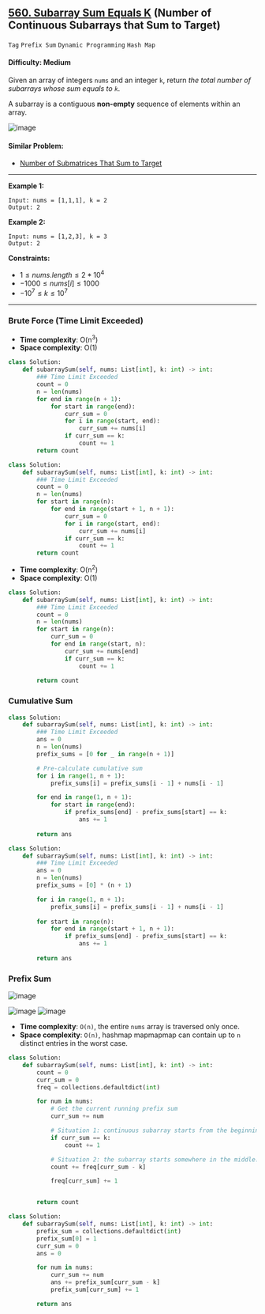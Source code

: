 ## [560. Subarray Sum Equals K](https://leetcode.com/problems/subarray-sum-equals-k/) (Number of Continuous Subarrays that Sum to Target)

```Tag``` ```Prefix Sum``` ```Dynamic Programming``` ```Hash Map```

#### Difficulty: Medium

Given an array of integers ```nums``` and an integer ```k```, return _the total number of subarrays whose sum equals to ```k```_.

A subarray is a contiguous __non-empty__ sequence of elements within an array.

![image](https://github.com/quananhle/Python/assets/35042430/7a7c64eb-5b2d-4274-a0e2-09e92761ff8a)

#### Similar Problem:

- [Number of Submatrices That Sum to Target](https://leetcode.com/problems/number-of-submatrices-that-sum-to-target)

---

__Example 1:__
```
Input: nums = [1,1,1], k = 2
Output: 2
```

__Example 2:__
```
Input: nums = [1,2,3], k = 3
Output: 2
```

__Constraints:__

- $1 \le nums.length \le 2 * 10^4$
- $-1000 \le nums[i] \le 1000$
- $-10^7 \le k \le 10^7$

---

### Brute Force (Time Limit Exceeded)

- __Time complexity__: O(n<sup>3</sup>)
- __Space complexity__: O(1)

```Python
class Solution:
    def subarraySum(self, nums: List[int], k: int) -> int:
        ### Time Limit Exceeded
        count = 0
        n = len(nums)
        for end in range(n + 1):
            for start in range(end):
                curr_sum = 0
                for i in range(start, end):
                    curr_sum += nums[i]
                if curr_sum == k:
                    count += 1
        return count
```

```Python
class Solution:
    def subarraySum(self, nums: List[int], k: int) -> int:
        ### Time Limit Exceeded
        count = 0
        n = len(nums)
        for start in range(n):
            for end in range(start + 1, n + 1):
                curr_sum = 0
                for i in range(start, end):
                    curr_sum += nums[i]
                if curr_sum == k:
                    count += 1 
        return count
```

- __Time complexity__: O(n<sup>2</sup>)
- __Space complexity__: O(1)

```Python
class Solution:
    def subarraySum(self, nums: List[int], k: int) -> int:
        ### Time Limit Exceeded
        count = 0
        n = len(nums)
        for start in range(n):
            curr_sum = 0
            for end in range(start, n):
                curr_sum += nums[end]
                if curr_sum == k:
                    count += 1
        
        return count
```

### Cumulative Sum

```Python
class Solution:
    def subarraySum(self, nums: List[int], k: int) -> int:
        ### Time Limit Exceeded
        ans = 0
        n = len(nums)
        prefix_sums = [0 for _ in range(n + 1)]

        # Pre-calculate cumulative sum
        for i in range(1, n + 1):
            prefix_sums[i] = prefix_sums[i - 1] + nums[i - 1]

        for end in range(1, n + 1):
            for start in range(end):
                if prefix_sums[end] - prefix_sums[start] == k:
                    ans += 1
                    
        return ans
```

```Python
class Solution:
    def subarraySum(self, nums: List[int], k: int) -> int:
        ### Time Limit Exceeded
        ans = 0
        n = len(nums)
        prefix_sums = [0] * (n + 1)

        for i in range(1, n + 1):
            prefix_sums[i] = prefix_sums[i - 1] + nums[i - 1]
        
        for start in range(n):
            for end in range(start + 1, n + 1):
                if prefix_sums[end] - prefix_sums[start] == k:
                    ans += 1
                
        return ans
```

### Prefix Sum

![image](https://leetcode.com/problems/path-sum-iii/Figures/437/array1.png)

![image](https://leetcode.com/problems/path-sum-iii/Figures/437/situation11.png)
![image](https://leetcode.com/problems/path-sum-iii/Figures/437/situation24.png)

- __Time complexity__: ```O(n)```, the entire ```nums``` array is traversed only once.
- __Space complexity__: ```O(n)```, hashmap mapmapmap can contain up to ```n``` distinct entries in the worst case.

```Python
class Solution:
    def subarraySum(self, nums: List[int], k: int) -> int:
        count = 0
        curr_sum = 0
        freq = collections.defaultdict(int)

        for num in nums:
            # Get the current running prefix sum
            curr_sum += num

            # Situation 1: continuous subarray starts from the beginning of the array
            if curr_sum == k:
                count += 1

            # Situation 2: the subarray starts somewhere in the middle.
            count += freq[curr_sum - k]

            freq[curr_sum] += 1


        return count
```

```Python
class Solution:
    def subarraySum(self, nums: List[int], k: int) -> int:
        prefix_sum = collections.defaultdict(int)
        prefix_sum[0] = 1
        curr_sum = 0
        ans = 0

        for num in nums:
            curr_sum += num
            ans += prefix_sum[curr_sum - k]
            prefix_sum[curr_sum] += 1

        return ans
```

